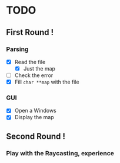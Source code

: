 # TODO

## First Round !

### Parsing

* [X] Read the file
  * [X] Just the map
* [ ] Check the error
* [X] Fill `char **map` with the file

### GUI

* [x] Open a Windows
* [x] Display the map

## Second Round !

### Play with the Raycasting, experience
